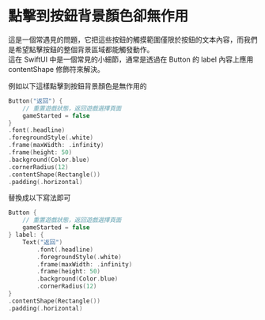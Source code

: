 
# 點擊到按鈕背景顏色卻無作用

這是一個常遇見的問題，它把這些按鈕的觸摸範圍僅限於按鈕的文本內容，而我們是希望點擊按鈕的整個背景區域都能觸發動作。  
這在 SwiftUI 中是一個常見的小細節，通常是透過在 Button 的 label 內容上應用 contentShape 修飾符來解決。

例如以下這樣點擊到按鈕背景顏色是無作用的

```swift
Button("返回") {
    // 重置遊戲狀態，返回遊戲選擇頁面
    gameStarted = false
}
.font(.headline)
.foregroundStyle(.white)
.frame(maxWidth: .infinity)
.frame(height: 50)
.background(Color.blue)
.cornerRadius(12)
.contentShape(Rectangle())
.padding(.horizontal)
```

替換成以下寫法即可

```swift
Button {
    // 重置遊戲狀態，返回遊戲選擇頁面
    gameStarted = false
} label: {
    Text("返回")
        .font(.headline)
        .foregroundStyle(.white)
        .frame(maxWidth: .infinity)
        .frame(height: 50)
        .background(Color.blue)
        .cornerRadius(12)
}
.contentShape(Rectangle())
.padding(.horizontal)
```
